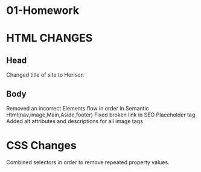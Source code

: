# 01-Homework

# HTML CHANGES

## Head

Changed title of site to Horison

## Body

Removed an incorrect </img>
Elements flow in order in Semantic Html(nav,image,Main,Aside,footer)
Fixed broken link in SEO Placeholder tag
Added alt attributes and descriptions for all image tags

# CSS Changes

Combined selectors in order to remove repeated property values.
